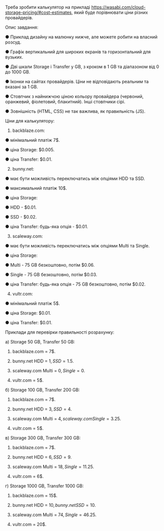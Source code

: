 Треба зробити калькулятор на прикладі https://wasabi.com/cloud-storage-pricing/#cost-estimates, який буде порівнювати ціни різних провайдерів.

Опис завдання:

●	Приклад дизайну на малюнку нижче, але можете робити на власний розсуд.

●	Графік вертикальний для широких екранів та горизонтальний для вузьких.

●	Дві шкали Storage і Transfer у GB, з кроком в 1 GB та діапазоном від 0 до 1000 GB.

●	Іконки на сайтах провайдерів. Ціни не відповідають реальним та вказані за 1 GB.

●	Стовпчик з найнижчою ціною кольору провайдера (червоний, оранжевий, фіолетовий, блакитний). Інші стовпчики сірі.

●	Зовнішність (HTML, CSS) не так важлива, як правильність (JS).


 

Ціни для калькулятору:

1) backblaze.com:

●	мінімальний платіж 7$.

●	ціна Storage: $0.005.

●	ціна Transfer: $0.01.



2) bunny.net:

●	має бути можливість переключатись між опціями HDD та SSD.

●	максимальний платіж 10$.

●	ціна Storage:

●	HDD - $0.01.

●	SSD - $0.02.

●	ціна Transfer: будь-яка опція - $0.01.




3) scaleway.com:

●	має бути можливість переключатись між опціями Multi та Single.

●	ціна Storage:

●	Multi - 75 GB безкоштовно, потім $0.06.

●	Single - 75 GB безкоштовно, потім $0.03.

●	ціна Transfer: будь-яка опція - 75 GB безкоштовно, потім $0.02.




4) vultr.com:

●	мінімальний платіж 5$.

●	ціна Storage: $0.01.

●	ціна Transfer: $0.01.




Приклади для перевірки правильності розрахунку:

а) Storage 50 GB, Transfer 50 GB:

1.	backblaze.com = 7$.

2.	bunny.net HDD = 1$, SSD = 1.5$.

3.	scaleway.com Multi = 0$, Single = 0$.

4.	vultr.com = 5$.




б) Storage 100 GB, Transfer 200 GB:

1.	backblaze.com = 7$.

2.	bunny.net HDD = 3$, SSD = 4$.

3.	scaleway.com Multi = 4$, scaleway.com Single = 3.25$.

4.	vultr.com = 5$.



в) Storage 300 GB, Transfer 300 GB:

1.	backblaze.com = 7$.

3.	bunny.net HDD = 6$, SSD = 9$.

5.	scaleway.com Multi = 18$, Single = 11.25$.

7.	vultr.com = 6$.



г) Storage 1000 GB, Transfer 1000 GB:

1.	backblaze.com = 15$.

3.	bunny.net HDD = 10$, bunny.net SSD = 10$.

5.	scaleway.com Multi = 74$, Single = 46.25$.

7.	vultr.com = 20$.
